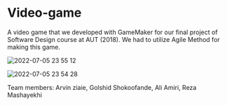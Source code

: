 # Video-game
A video game that we developed with GameMaker for our final project of Software Design course at AUT (2018).
We had to utilize Agile Method for making this game.

![2022-07-05 23 55 12](https://user-images.githubusercontent.com/29575804/177478908-6d3d0530-5c9a-4f3f-8565-7b6acd52ec50.jpg)


![2022-07-05 23 54 28](https://user-images.githubusercontent.com/29575804/177478826-cb83ae36-df45-4b22-b7fb-e9c299971e71.jpg)


Team members:
Arvin ziaie,
Golshid Shokoofande,
Ali Amiri,
Reza Mashayekhi
